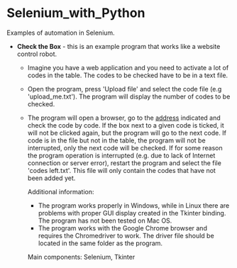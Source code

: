 # Selenium_with_Python
Examples of automation in Selenium.


- <b>Check the Box</b> - this is an example program that works like a website control robot.<br>
  - Imagine you have a web application and you need to activate a lot of codes in the table. The codes to be checked have to be in a text file.
  - Open the program, press 'Upload file' and select the code file (e.g 'upload_me.txt'). The program will display the number of codes to be checked.
  - The program will open a browser, go to the [address](https://data.jakub-kuba.com/table) indicated and check the code by code. If the box next to a given code is ticked, it will not be clicked again, but the program will go to the next code. If code is in the file but not in the table, the program will not be interrupted, only the next code will be checked. If for some reason the program operation is interrupted (e.g. due to lack of Internet connection or server error), restart the program and select the file 'codes left.txt'. This file will only contain the codes that have not been added yet.
  
    Additional information:
    - The program works properly in Windows, while in Linux there are problems with proper GUI display created in the Tkinter binding. The program has not been tested on Mac OS.
    - The program works with the Google Chrome browser and requires the Chromedriver to work. The driver file should be located in the same folder as the program.

    Main components: Selenium, Tkinter


